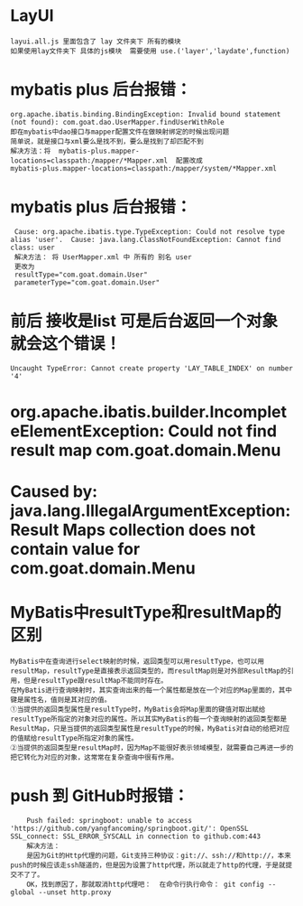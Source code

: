 # LayUI
    layui.all.js 里面包含了 lay 文件夹下 所有的模块 
    如果使用lay文件夹下 具体的js模块  需要使用 use.('layer','laydate',function)
    
    
# mybatis plus 后台报错：
    org.apache.ibatis.binding.BindingException: Invalid bound statement (not found): com.goat.dao.UserMapper.findUserWithRole
    即在mybatis中dao接口与mapper配置文件在做映射绑定的时候出现问题
    简单说，就是接口与xml要么是找不到，要么是找到了却匹配不到
    解决方法：将  mybatis-plus.mapper-locations=classpath:/mapper/*Mapper.xml  配置改成
    mybatis-plus.mapper-locations=classpath:/mapper/system/*Mapper.xml
    
    
    
# mybatis plus 后台报错：
     Cause: org.apache.ibatis.type.TypeException: Could not resolve type alias 'user'.  Cause: java.lang.ClassNotFoundException: Cannot find class: user
     解决方法： 将 UserMapper.xml 中 所有的 别名 user  
     更改为  
     resultType="com.goat.domain.User" 
     parameterType="com.goat.domain.User"
   
#  前后 接收是list  可是后台返回一个对象  就会这个错误！ 
    Uncaught TypeError: Cannot create property 'LAY_TABLE_INDEX' on number '4'
    
# org.apache.ibatis.builder.IncompleteElementException: Could not find result map com.goat.domain.Menu
# Caused by: java.lang.IllegalArgumentException: Result Maps collection does not contain value for com.goat.domain.Menu


# MyBatis中resultType和resultMap的区别
    MyBatis中在查询进行select映射的时候，返回类型可以用resultType，也可以用resultMap，resultType是直接表示返回类型的，而resultMap则是对外部ResultMap的引用，但是resultType跟resultMap不能同时存在。
    在MyBatis进行查询映射时，其实查询出来的每一个属性都是放在一个对应的Map里面的，其中键是属性名，值则是其对应的值。
    ①当提供的返回类型属性是resultType时，MyBatis会将Map里面的键值对取出赋给resultType所指定的对象对应的属性。所以其实MyBatis的每一个查询映射的返回类型都是ResultMap，只是当提供的返回类型属性是resultType的时候，MyBatis对自动的给把对应的值赋给resultType所指定对象的属性。
    ②当提供的返回类型是resultMap时，因为Map不能很好表示领域模型，就需要自己再进一步的把它转化为对应的对象，这常常在复杂查询中很有作用。
    
    
#  push 到 GitHub时报错：
    	Push failed: springboot: unable to access 'https://github.com/yangfancoming/springboot.git/': OpenSSL SSL_connect: SSL_ERROR_SYSCALL in connection to github.com:443
    	解决方法：
    	是因为Git的Http代理的问题，Git支持三种协议：git://、ssh://和http://，本来push的时候应该走ssh隧道的，但是因为设置了http代理，所以就走了http的代理，于是就提交不了了。 
        OK，找到原因了，那就取消http代理吧：  在命令行执行命令： git config --global --unset http.proxy 